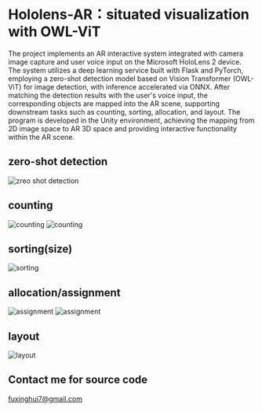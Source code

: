 # Hololens-AR：situated visualization with OWL-ViT

The project implements an AR interactive system integrated with camera image capture and user voice input on the Microsoft HoloLens 2 device. The system utilizes a deep learning service built with Flask and PyTorch, employing a zero-shot detection model based on Vision Transformer (OWL-ViT) for image detection, with inference accelerated via ONNX. After matching the detection results with the user's voice input, the corresponding objects are mapped into the AR scene, supporting downstream tasks such as counting, sorting, allocation, and layout. The program is developed in the Unity environment, achieving the mapping from 2D image space to AR 3D space and providing interactive functionality within the AR scene.
## zero-shot detection
![zreo shot detection](image\detection.png "zreo shot detection")
## counting
![counting](image\vertical-counting.png "counting")
![counting](image\horizontal-counting.png "counting")
## sorting(size)
![sorting](image\sorting.png "sorting")
## allocation/assignment
![assignment](image\assignment1.png "assignment")
![assignment](image\assignment23.png "assignment")
## layout
![layout](image\layout.png "layout")
## Contact me for source code
fuxinghui7@gmail.com

